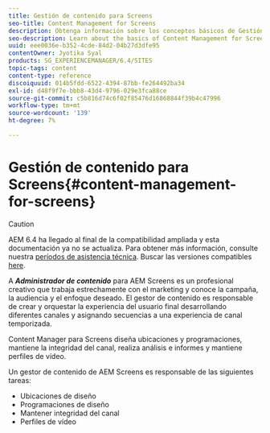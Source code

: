 ```yaml
---
title: Gestión de contenido para Screens
seo-title: Content Management for Screens
description: Obtenga información sobre los conceptos básicos de Gestión de contenido para Screens.
seo-description: Learn about the basics of Content Management for Screens.
uuid: eee0036e-b352-4cde-84d2-04b27d3dfe95
contentOwner: Jyotika Syal
products: SG_EXPERIENCEMANAGER/6.4/SITES
topic-tags: content
content-type: reference
discoiquuid: 014b5fdd-6522-4394-87bb-fe264492ba34
exl-id: d48f9f7e-bbb8-43d4-9796-029e3fca88ce
source-git-commit: c5b816d74c6f02f85476d16868844f39b4c47996
workflow-type: tm+mt
source-wordcount: '139'
ht-degree: 7%

---
```


# Gestión de contenido para Screens{#content-management-for-screens}

>[!CAUTION]
>
>AEM 6.4 ha llegado al final de la compatibilidad ampliada y esta documentación ya no se actualiza. Para obtener más información, consulte nuestra [períodos de asistencia técnica](https://helpx.adobe.com/es/support/programs/eol-matrix.html). Buscar las versiones compatibles [here](https://experienceleague.adobe.com/docs/).

A ***Administrador de contenido*** para AEM Screens es un profesional creativo que trabaja estrechamente con el marketing y conoce la campaña, la audiencia y el enfoque deseado. El gestor de contenido es responsable de crear y orquestar la experiencia del usuario final desarrollando diferentes canales y asignando secuencias a una experiencia de canal temporizada.

Content Manager para Screens diseña ubicaciones y programaciones, mantiene la integridad del canal, realiza análisis e informes y mantiene perfiles de vídeo.

Un gestor de contenido de AEM Screens es responsable de las siguientes tareas:

* Ubicaciones de diseño
* Programaciones de diseño
* Mantener integridad del canal
* Perfiles de vídeo
